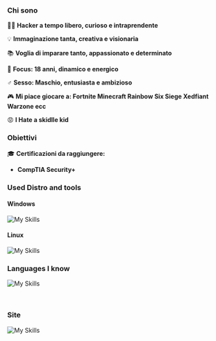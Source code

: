 ### Chi sono

👨‍💻 **Hacker a tempo libero, curioso e intraprendente**

💡 **Immaginazione tanta, creativa e visionaria**

📚 **Voglia di imparare tanto, appassionato e determinato**

🎯 **Focus: 18 anni, dinamico e energico**

♂️  **Sesso: Maschio, entusiasta e ambizioso**

🎮 **Mi piace giocare a: Fortnite Minecraft Rainbow Six Siege Xedfiant Warzone ecc**

😡 **I Hate a skidlle kid**

### Obiettivi

🎓 **Certificazioni da raggiungere:**
- **CompTIA Security+**

### Used Distro and tools

#### Windows
![My Skills](https://skillicons.dev/icons?i=windows,powershell,vscode,visualstudio,dotnet)
<br clear="left"/>

#### Linux
![My Skills](https://skillicons.dev/icons?i=linux,arch,kali,bash,neovim)
<br clear="left"/>


### Languages ​​I know 
![My Skills](https://skillicons.dev/icons?i=c,cpp,python,mysql,mongodb,html,tailwind,js,react,nextjs,prisma)

<br clear="left"/>

### Site
![My Skills](https://skillicons.dev/icons?i=c,cpp,python,mysql,mongodb,html,tailwind,js,react,nextjs,prisma)

<br clear="left"/>
